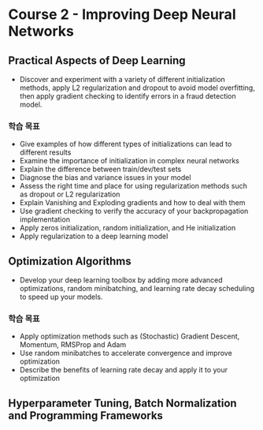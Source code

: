 # Course 2 - Improving Deep Neural Networks

## Practical Aspects of Deep Learning
- Discover and experiment with a variety of different initialization methods, apply L2 regularization and dropout to avoid model overfitting, then apply gradient checking to identify errors in a fraud detection model.

### 학습 목표
- Give examples of how different types of initializations can lead to different results
- Examine the importance of initialization in complex neural networks
- Explain the difference between train/dev/test sets
- Diagnose the bias and variance issues in your model
- Assess the right time and place for using regularization methods such as dropout or L2 regularization
- Explain Vanishing and Exploding gradients and how to deal with them
- Use gradient checking to verify the accuracy of your backpropagation implementation
- Apply zeros initialization, random initialization, and He initialization
- Apply regularization to a deep learning model

## Optimization Algorithms
- Develop your deep learning toolbox by adding more advanced optimizations, random minibatching, and learning rate decay scheduling to speed up your models.

### 학습 목표
- Apply optimization methods such as (Stochastic) Gradient Descent, Momentum, RMSProp and Adam
- Use random minibatches to accelerate convergence and improve optimization
- Describe the benefits of learning rate decay and apply it to your optimization

## Hyperparameter Tuning, Batch Normalization and Programming Frameworks
